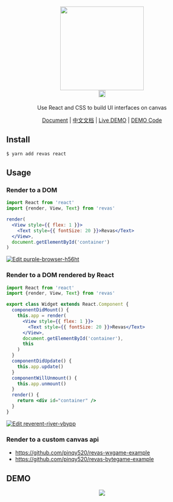 <h1 align="center">
  <img src="https://user-images.githubusercontent.com/5719833/74748305-3fb20680-52a3-11ea-81c3-98804dceb602.png" width=220 />
  <br />
  <a href="https://badge.fury.io/js/revas">
    <img src="https://badge.fury.io/js/revas.svg" alt="npm version" height="18">
  </a>
</h1>

<p align="center">
  Use React and CSS to build UI interfaces on canvas
</p>

<p align="center">
  <a target="_blank" href="https://github.com/pinqy520/revas/blob/master/doc/API.md">Document</a> | <a target="_blank" href="https://github.com/pinqy520/revas/blob/master/doc/README-zh.md">中文文档</a> | <a target="_blank" href="https://pinqy520.github.io/demo/revas-pwa/" rel="nofollow">Live DEMO</a> | <a target="_blank" href="https://github.com/pinqy520/revas/blob/master/src/develop/App.tsx">DEMO Code</a>
</p>

## Install

``` bash
$ yarn add revas react
```
## Usage

### Render to a DOM
```jsx
import React from 'react'
import {render, View, Text} from 'revas'

render(
  <View style={{ flex: 1 }}>
    <Text style={{ fontSize: 20 }}>Revas</Text>
  </View>,
  document.getElementById('container')
)
```
[![Edit purple-browser-h56ht](https://codesandbox.io/static/img/play-codesandbox.svg)](https://codesandbox.io/s/purple-browser-h56ht?fontsize=14&hidenavigation=1&theme=dark)

### Render to a DOM rendered by React
```jsx
import React from 'react'
import {render, View, Text} from 'revas'

export class Widget extends React.Component {
  componentDidMount() {
    this.app = render(
      <View style={{ flex: 1 }}>
        <Text style={{ fontSize: 20 }}>Revas</Text>
      </View>,
      document.getElementById('container'),
      this
    )
  }
  componentDidUpdate() {
    this.app.update()
  }
  componentWillUnmount() {
    this.app.unmount()
  }
  render() {
    return <div id="container" />
  }
}
```
[![Edit reverent-river-vbypp](https://codesandbox.io/static/img/play-codesandbox.svg)](https://codesandbox.io/s/reverent-river-vbypp?fontsize=14&hidenavigation=1&theme=dark)

### Render to a custom canvas api

- https://github.com/pinqy520/revas-wxgame-example
- https://github.com/pinqy520/revas-bytegame-example


## DEMO

<p align="center">
  <img src="https://user-images.githubusercontent.com/5719833/81006150-9b8f3300-8e81-11ea-8cb1-08de6550ea03.png" />
</p>